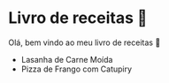 # Livro de receitas :book:

Olá, bem vindo ao meu livro de receitas :handshake:

- Lasanha de Carne Moída
- Pizza de Frango com Catupiry
